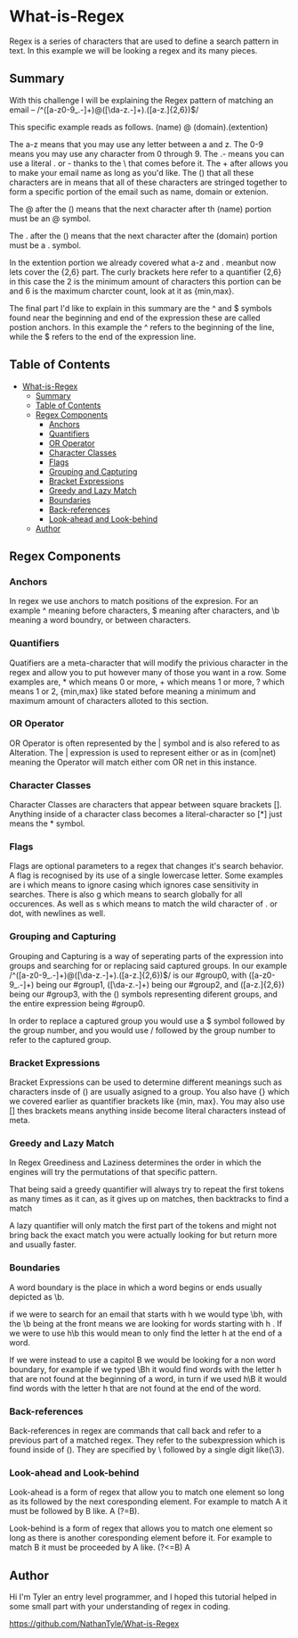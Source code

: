 # What-is-Regex

Regex is a series of characters that are used to define a search pattern in text. In this example we will be looking a regex and its many pieces. 

## Summary

With this challenge I will be explaining the Regex pattern of matching an email – /^([a-z0-9_\.-]+)@([\da-z\.-]+)\.([a-z\.]{2,6})$/

This specific example reads as follows. (name) @ (domain).(extention)

The a-z means that you may use any letter between a and z. The 0-9 means you may use any character from 0 through 9. The \.- means you can use a literal . or - thanks to the \ that comes before it. The + after allows you to make your email name as long as you'd like. The () that all these characters are in means that all of these characters are stringed together to form a specific portion of the email such as name, domain or extenion.

The @ after the () means that the next character after th (name) portion must be an @ symbol.

The \. after the () means that the next character after the (domain) portion must be a . symbol.

In the extention portion we already covered what a-z and \. meanbut now lets cover the {2,6} part. The curly brackets here refer to a quantifier {2,6} in this case the 2 is the minimum amount of characters this portion can be and 6 is the maximum charcter count, look at it as {min,max}.

The final part I'd like to explain in this summary are the ^ and $ symbols found near the beginning and end of the expression these are called postion anchors. In this example the ^ refers to the beginning of the line, while the $ refers to the end of the expression line. 

## Table of Contents

- [What-is-Regex](#what-is-regex)
  - [Summary](#summary)
  - [Table of Contents](#table-of-contents)
  - [Regex Components](#regex-components)
    - [Anchors](#anchors)
    - [Quantifiers](#quantifiers)
    - [OR Operator](#or-operator)
    - [Character Classes](#character-classes)
    - [Flags](#flags)
    - [Grouping and Capturing](#grouping-and-capturing)
    - [Bracket Expressions](#bracket-expressions)
    - [Greedy and Lazy Match](#greedy-and-lazy-match)
    - [Boundaries](#boundaries)
    - [Back-references](#back-references)
    - [Look-ahead and Look-behind](#look-ahead-and-look-behind)
  - [Author](#author)

## Regex Components

### Anchors
In regex we use anchors to match positions of the expresion. For an example ^ meaning before characters, $ meaning after characters, and \b meaning a word boundry, or between characters.

### Quantifiers
Quatifiers are a meta-character that will modify the privious character in the regex and allow you to put however many of those you want in a row.
Some examples are,  * which means 0 or more, + which means 1 or more, ? which means 1 or 2, {min,max} like stated before meaning a minimum and maximum amount of characters alloted to this section.

### OR Operator
OR Operator is often represented by the | symbol and is also refered to as Alteration. The | expression is used to represent either or as in (com|net) meaning the Operator will match either com OR net in this instance.

### Character Classes
Character Classes are characters that appear between square brackets []. Anything inside of a character class becomes a literal-character so [*] just means the * symbol.

### Flags
Flags are optional parameters to a regex that changes it's search behavior. A flag is recognised by its use of a single lowercase letter. Some examples are i which means to ignore casing which ignores case sensitivity in searches. There is also g which means to search globally for all occurences.
As well as s which means to match the wild character of . or dot, with newlines as well.


### Grouping and Capturing
Grouping and Capturing is a way of seperating parts of the expression into groups and searching for or replacing said captured groups. In our example /^([a-z0-9_\.-]+)@([\da-z\.-]+)\.([a-z\.]{2,6})$/ is our #group0, with ([a-z0-9_\.-]+) being our #group1, ([\da-z\.-]+) being our #group2, and ([a-z\.]{2,6}) being our #group3, with the () symbols representing diferent groups, and the entire expression being #group0.

In order to replace a captured group you would use a $ symbol followed by the group number, and you would use / followed by the group number to refer to the captured group.

### Bracket Expressions
Bracket Expressions can be used to determine different meanings such as characters insde of () are usually asigned to a group. You also have {} which we covered earlier as quantifier brackets like {min, max}. You may also use [] thes brackets means anything inside become literal characters instead of meta.

### Greedy and Lazy Match
In Regex Greediness and Laziness determines the order in which the engines will try the permutations of that specific pattern. 

That being said a greedy quantifier will always try to repeat the first tokens as many times as it can, as it gives up on matches, then backtracks to find a match

A lazy quantifier will only match the first part of the tokens and might not bring back the exact match you were actually looking for but return more and usually faster.

### Boundaries
A word boundary is the place in which a word begins or ends usually depicted as \b.

if we were to search for an email that starts with h we would type \bh, with the \b being at the front means we are looking for words starting with h . If we were to use h\b this would mean to only find the letter h at the end of a word. 

If we were instead to use a capitol B we would be looking for a non word boundary, for example if we typed \Bh it would find words with the letter h that are not found at the beginning of a word, in turn if we used h\B it would find words with the letter h that are not found at the end of the word.

### Back-references
Back-references in regex are commands that call back and refer to a previous part of a matched regex. They refer to the subexpression which is found inside of (). They are specified by \ followed by a single digit like(\3).

### Look-ahead and Look-behind
Look-ahead is a form of regex that allow you to match one element so long as its followed by the next coresponding element. For example to match A it must be followed by B like. A (?=B).

Look-behind is a form of regex that allows you to match one element so long as there is another coresponding element before it. For example to match B it must be proceeded by A like. (?<=B) A



## Author

Hi I'm Tyler an entry level programmer, and I hoped this tutorial helped in some small part with your understanding of regex in coding.

https://github.com/NathanTyle/What-is-Regex
